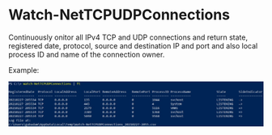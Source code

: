 # Watch-NetTCPUDPConnections

Continuously onitor all IPv4 TCP and UDP connections and return state, registered date, protocol, source and destination IP and port and also local process ID and name of the connection owner.

Example:

![Example1](img/example1.jpg?raw=true)
